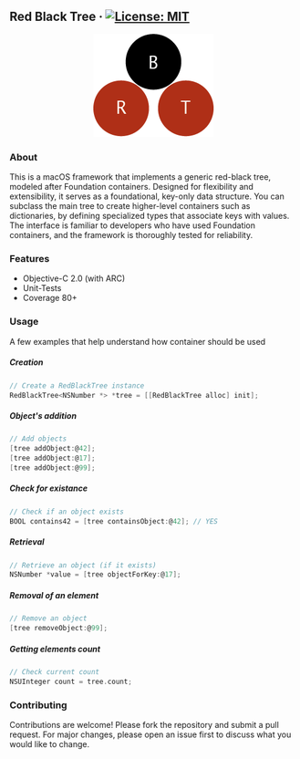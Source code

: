 ## Red Black Tree &middot; [![License: MIT](https://img.shields.io/badge/License-MIT-yellow.svg)](https://opensource.org/licenses/MIT) 

<p align="center">
  <img src="./assets/rbt.png" alt="RedBlackTree logo">
</p>

### About
This is a macOS framework that implements a generic red-black tree, modeled after Foundation containers. Designed for flexibility and extensibility, it serves as a foundational, key-only data structure. You can subclass the main tree to create higher-level containers such as dictionaries, by defining specialized types that associate keys with values. The interface is familiar to developers who have used Foundation containers, and the framework is thoroughly tested for reliability.

### Features
<ul>
    <li>Objective-C 2.0 (with ARC)</li>
    <li>Unit-Tests</li>
    <li>Coverage 80+</li>
</ul>

### Usage
A few examples that help understand how container should be used

##### Creation
```objective-c
// Create a RedBlackTree instance
RedBlackTree<NSNumber *> *tree = [[RedBlackTree alloc] init];
```

##### Object's addition

```objective-c
// Add objects
[tree addObject:@42];
[tree addObject:@17];
[tree addObject:@99];
```

##### Check for existance

```objective-c
// Check if an object exists
BOOL contains42 = [tree containsObject:@42]; // YES
```

##### Retrieval

```objective-c
// Retrieve an object (if it exists)
NSNumber *value = [tree objectForKey:@17];
```

##### Removal of an element

```objective-c
// Remove an object
[tree removeObject:@99];
```

##### Getting elements count

```objective-c
// Check current count
NSUInteger count = tree.count;
```

### Contributing
Contributions are welcome! Please fork the repository and submit a pull request. For major changes, please open an issue first to discuss what you would like to change.
